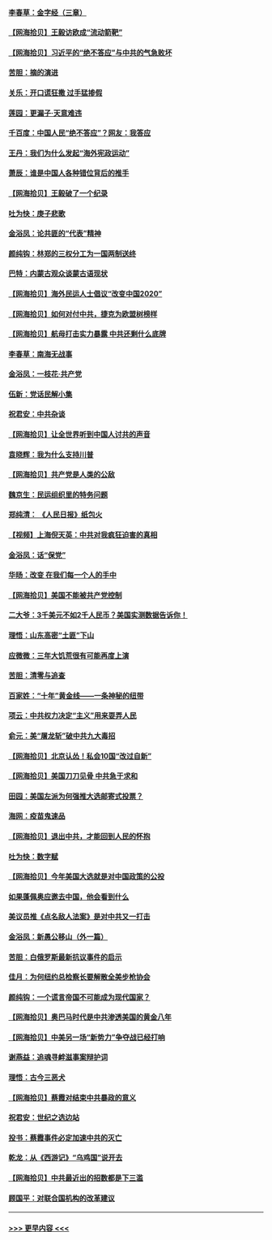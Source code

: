 #### [李春草：金字经（三章）](../pages/nsc993/n12383691.md?t=09062251) 
#### [【网海拾贝】王毅访欧成“流动箭靶”](../pages/nsc993/n12383338.md?t=09062251) 
#### [【网海拾贝】习近平的“绝不答应”与中共的气急败坏](../pages/nsc993/n12382819.md?t=09062251) 
#### [苦胆：摘的演进](../pages/nsc993/n12382619.md?t=09062251) 
#### [关乐：开口谎狂撒 过手猛掺假](../pages/nsc993/n12382604.md?t=09062251) 
#### [莲园：更漏子‧天意难违](../pages/nsc993/n12382598.md?t=09062251) 
#### [千百度：中国人民“绝不答应”？网友：我答应](../pages/nsc993/n12382024.md?t=09062251) 
#### [王丹：我们为什么发起“海外宪政运动”](../pages/nsc993/n12380286.md?t=09062251) 
#### [萧辰：谁是中国人各种错位背后的推手](../pages/nsc993/n12379800.md?t=09062251) 
#### [【网海拾贝】王毅破了一个纪录](../pages/nsc993/n12379251.md?t=09062251) 
#### [吐为快：庚子悲歌](../pages/nsc993/n12378821.md?t=09062251) 
#### [金浴凤：论共匪的“代表”精神](../pages/nsc993/n12377546.md?t=09062251) 
#### [颜纯钩：林郑的三权分工为一国两制送终](../pages/nsc993/n12377306.md?t=09062251) 
#### [巴特：内蒙古观众谈蒙古语现状](../pages/nsc993/n12376923.md?t=09062251) 
#### [【网海拾贝】海外民运人士倡议“改变中国2020”](../pages/nsc993/n12376682.md?t=09062251) 
#### [【网海拾贝】如何对付中共，捷克为欧盟树榜样](../pages/nsc993/n12374209.md?t=09062251) 
#### [【网海拾贝】航母打击实力暴露 中共还剩什么底牌](../pages/nsc993/n12371825.md?t=09062251) 
#### [李春草：南海无战事](../pages/nsc993/n12371159.md?t=09062251) 
#### [金浴凤：一枝花·共产党](../pages/nsc993/n12368757.md?t=09062251) 
#### [伍新：党话民解小集](../pages/nsc993/n12366907.md?t=09062251) 
#### [祝君安：中共杂谈](../pages/nsc993/n12366076.md?t=09062251) 
#### [【网海拾贝】让全世界听到中国人讨共的声音](../pages/nsc993/n12365569.md?t=09062251) 
#### [袁晓辉：我为什么支持川普](../pages/nsc993/n12362670.md?t=09062251) 
#### [【网海拾贝】共产党是人类的公敌](../pages/nsc993/n12363182.md?t=09062251) 
#### [魏京生：民运组织里的特务问题](../pages/nsc993/n12363010.md?t=09062251) 
#### [郑纯清： 《人民日报》纸包火](../pages/nsc993/n12362706.md?t=09062251) 
#### [【视频】上海倪天英：中共对我疯狂迫害的真相](../pages/nsc993/n12356341.md?t=09062251) 
#### [金浴凤：话“保党”](../pages/nsc993/n12361867.md?t=09062251) 
#### [华旸：改变 在我们每一个人的手中](../pages/nsc993/n12361774.md?t=09062251) 
#### [【网海拾贝】美国不能被共产党控制](../pages/nsc993/n12360271.md?t=09062251) 
#### [二大爷：3千美元不如2千人民币？美国实测数据告诉你！](../pages/nsc993/n12358563.md?t=09062251) 
#### [理悟：山东高密“土匪”下山](../pages/nsc993/n12358535.md?t=09062251) 
#### [应微微：三年大饥荒很有可能再度上演](../pages/nsc993/n12358523.md?t=09062251) 
#### [苦胆：清零与追查](../pages/nsc993/n12358501.md?t=09062251) 
#### [百家姓：“十年”黄金线——一条神秘的纽带](../pages/nsc993/n12358319.md?t=09062251) 
#### [项云：中共权力决定“主义”用来耍弄人民](../pages/nsc993/n12358172.md?t=09062251) 
#### [俞元：美“屠龙斩”破中共九大毒招](../pages/nsc993/n12357822.md?t=09062251) 
#### [【网海拾贝】北京认怂！私会10国“改过自新”](../pages/nsc993/n12357784.md?t=09062251) 
#### [【网海拾贝】美国刀刀见骨 中共急于求和](../pages/nsc993/n12355511.md?t=09062251) 
#### [田园：美国左派为何强推大选邮寄式投票？](../pages/nsc993/n12352963.md?t=09062251) 
#### [海网：疫苗鬼速品](../pages/nsc993/n12354438.md?t=09062251) 
#### [【网海拾贝】退出中共，才能回到人民的怀抱](../pages/nsc993/n12352634.md?t=09062251) 
#### [吐为快：数字赋](../pages/nsc993/n12352317.md?t=09062251) 
#### [【网海拾贝】今年美国大选就是对中国政策的公投](../pages/nsc993/n12350973.md?t=09062251) 
#### [如果蓬佩奥应邀去中国，他会看到什么](../pages/nsc993/n12350945.md?t=09062251) 
#### [美议员推《点名敌人法案》是对中共又一打击](../pages/nsc993/n12350765.md?t=09062251) 
#### [金浴凤：新愚公移山（外一篇）](../pages/nsc993/n12350253.md?t=09062251) 
#### [苦胆：白俄罗斯最新抗议事件的启示](../pages/nsc993/n12349989.md?t=09062251) 
#### [佳月：为何纽约总检察长要解散全美步枪协会](../pages/nsc993/n12349939.md?t=09062251) 
#### [颜纯钩：一个谎言帝国不可能成为现代国家？](../pages/nsc993/n12349898.md?t=09062251) 
#### [【网海拾贝】奥巴马时代是中共渗透美国的黄金八年](../pages/nsc993/n12349284.md?t=09062251) 
#### [【网海拾贝】中美另一场“新势力”争夺战已经打响](../pages/nsc993/n12346998.md?t=09062251) 
#### [谢燕益：追魂寻衅滋事案辩护词](../pages/nsc993/n12346892.md?t=09062251) 
#### [理悟：古今三恶犬](../pages/nsc993/n12345190.md?t=09062251) 
#### [【网海拾贝】蔡霞对结束中共暴政的意义](../pages/nsc993/n12344263.md?t=09062251) 
#### [祝君安：世纪之选边站](../pages/nsc993/n12342382.md?t=09062251) 
#### [投书：蔡霞事件必定加速中共的灭亡](../pages/nsc993/n12341881.md?t=09062251) 
#### [乾龙：从《西游记》“乌鸡国”说开去](../pages/nsc993/n12341690.md?t=09062251) 
#### [【网海拾贝】中共最近出的招数都是下三滥](../pages/nsc993/n12341593.md?t=09062251) 
#### [顾国平：对联合国机构的改革建议](../pages/nsc993/n12339928.md?t=09062251) 

----
#### [ >>> 更早内容 <<< ](../indexes/nsc993-earlier.md)
